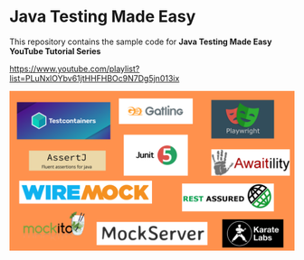 # Java Testing Made Easy
This repository contains the sample code for **Java Testing Made Easy YouTube Tutorial Series**

https://www.youtube.com/playlist?list=PLuNxlOYbv61jtHHFHBOc9N7Dg5jn013ix

![java-testing-made-easy](assets/java-testing-made-easy.png)

